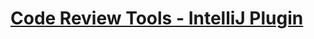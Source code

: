 # [Code Review Tools - IntelliJ Plugin](https://www.loom.com/share/eef9037d3a884f60a4f4352f59e84f2a)
